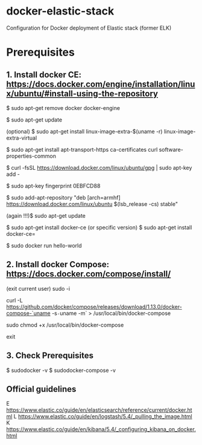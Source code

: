 # docker-elastic-stack
Configuration for Docker deployment of Elastic stack (former ELK)

# Prerequisites

## 1. Install docker CE: https://docs.docker.com/engine/installation/linux/ubuntu/#install-using-the-repository

$ sudo apt-get remove docker docker-engine

$ sudo apt-get update

(optional) $ sudo apt-get install linux-image-extra-$(uname -r) linux-image-extra-virtual

$ sudo apt-get install apt-transport-https ca-certificates curl software-properties-common

$ curl -fsSL https://download.docker.com/linux/ubuntu/gpg | sudo apt-key add -

$ sudo apt-key fingerprint 0EBFCD88

$ sudo add-apt-repository "deb [arch=armhf] https://download.docker.com/linux/ubuntu $(lsb_release -cs) stable"

(again !!!)$ sudo apt-get update

$ sudo apt-get install docker-ce
(or specific version) $ sudo apt-get install docker-ce=<VERSION>

$ sudo docker run hello-world



## 2. Install docker Compose: https://docs.docker.com/compose/install/

(exit current user) sudo -i

curl -L https://github.com/docker/compose/releases/download/1.13.0/docker-compose-`uname -s`-`uname -m` > /usr/local/bin/docker-compose

sudo chmod +x /usr/local/bin/docker-compose

exit


## 3. Check Prerequisites

$ sudodocker -v
$ sudodocker-compose -v



## Official guidelines

E https://www.elastic.co/guide/en/elasticsearch/reference/current/docker.html
L https://www.elastic.co/guide/en/logstash/5.4/_pulling_the_image.html
K https://www.elastic.co/guide/en/kibana/5.4/_configuring_kibana_on_docker.html





